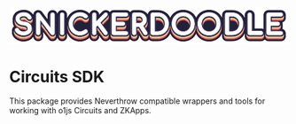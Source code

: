 ![Core](https://github.com/SnickerdoodleLabs/Snickerdoodle-Theme-Light/blob/main/snickerdoodle_horizontal_notab.png?raw=true)

# Circuits SDK

This package provides Neverthrow compatible wrappers and tools for working with o1js Circuits and ZKApps. 
